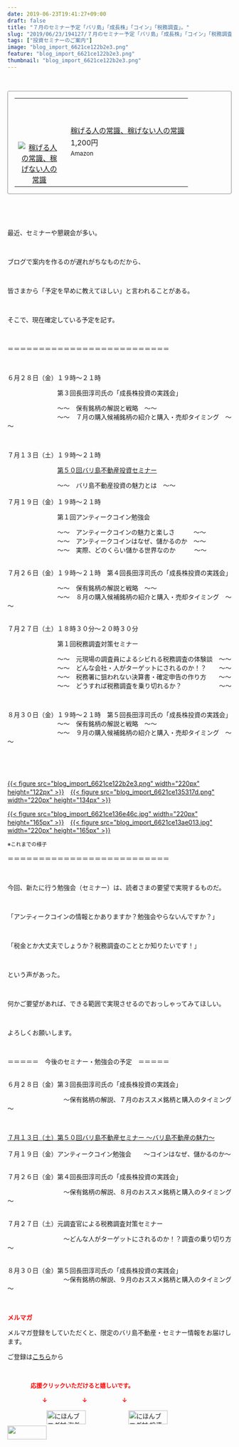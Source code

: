 ```yaml
---
date: 2019-06-23T19:41:27+09:00
draft: false
title: "７月のセミナー予定「バリ島」「成長株」「コイン」「税務調査」。"
slug: "2019/06/23/194127/７月のセミナー予定「バリ島」「成長株」「コイン」「税務調査」。"
tags: ["投資セミナーのご案内"]
image: "blog_import_6621ce122b2e3.png"
feature: "blog_import_6621ce122b2e3.png"
thumbnail: "blog_import_6621ce122b2e3.png"
---
```

<p> </p><div contenteditable="false" style="padding: 15px; border-radius: 4px; border: 1px dotted currentColor; border-image: none;"><table border="0" cellpadding="0" cellspacing="0" style="margin: 0px; table-layout: fixed;" width="100%">	<tbody width="100%">		<tr>			<td aligin="center" style="vertical-align: middle;" width="95"><span style="text-align: center; display: block;"><a alt0="AmebaAffiliate" alt1="稼げる人の常識、稼げない人の常識" alt2="Amazon" alt3="https://images-fe.ssl-images-amazon.com/images/I/51Ft8zEBpkL._SL160_.jpg" alt4="1" href="4802110227?SubscriptionId=AKIAJLD6FH2TADXIQKDQ&amp;tag=amebablog-a2371184-22&amp;linkCode=xm2&amp;camp=2025&amp;creative=165953&amp;creativeASIN=4802110227" target="_blank"><img alt="稼げる人の常識、稼げない人の常識" border="0" data-img="affiliate" src="data:image/svg+xml;charset=utf-8,%3Csvg%20xmlns%3D%22http%3A%2F%2Fwww.w3.org%2F2000%2Fsvg%22%20title%3D%22Placeholder%20for%20Images%22%20role%3D%22presentation%22%20viewBox%3D%220%200%201%201%22%20%2F%3E" style="margin: 0px; vertical-align: middle; max-width: 95px;" data-src="https://images-fe.ssl-images-amazon.com/images/I/51Ft8zEBpkL._SL160_.jpg"/><noscript><img alt="稼げる人の常識、稼げない人の常識" border="0" data-img="affiliate" src="https://images-fe.ssl-images-amazon.com/images/I/51Ft8zEBpkL._SL160_.jpg" style="margin: 0px; vertical-align: middle; max-width: 95px;"></noscript></a></span></td>			<td style="line-height: 1.5; padding-left: 15px; vertical-align: middle;"><a alt0="AmebaAffiliate" alt1="稼げる人の常識、稼げない人の常識" alt2="Amazon" alt3="https://images-fe.ssl-images-amazon.com/images/I/51Ft8zEBpkL._SL160_.jpg" alt4="1" href="4802110227?SubscriptionId=AKIAJLD6FH2TADXIQKDQ&amp;tag=amebablog-a2371184-22&amp;linkCode=xm2&amp;camp=2025&amp;creative=165953&amp;creativeASIN=4802110227" target="_blank">稼げる人の常識、稼げない人の常識</a>			<div style="padding: 3px 0px;">1,200円</div>			<div style="font-size: 0.83em;">Amazon</div></td>		</tr>	</tbody></table></div><p> </p><p> </p><p>最近、セミナーや懇親会が多い。</p><p> </p><p>ブログで案内を作るのが遅れがちなものだから、</p><p> </p><p>皆さまから「予定を早めに教えてほしい」と言われることがある。</p><p> </p><p>そこで、現在確定している予定を記す。</p><p> </p><p>＝＝＝＝＝＝＝＝＝＝＝＝＝＝＝＝＝＝＝＝＝＝＝＝＝＝</p><p> </p><p>６月２８日（金）１９時～２１時　</p><p>　　　　　　　　第３回長田淳司氏の「成長株投資の実践会」</p><p>　　　　　　　　～～　保有銘柄の解説と戦略　～～<br/>　　　　　　　　～～　７月の購入候補銘柄の紹介と購入・売却タイミング　～～</p><p> </p><p>７月１３日（土）１９時～２１時　</p><p>　　　　　　　　<a href="entry-12485162907.html#_=_" target="_blank">第５０回バリ島不動産投資セミナー</a></p><p>　　　　　　　　～～　バリ島不動産投資の魅力とは　～～<br/> <br/>７月１９日（金）１９時～２１時　</p><p>　　　　　　　　第１回アンティークコイン勉強会</p><p>　　　　　　　　～～　アンティークコインの魅力と楽しさ　　　～～<br/>　　　　　　　　～～　アンティークコインはなぜ、儲かるのか　～～<br/>　　　　　　　　～～　実際、どのくらい儲かる世界なのか　　　～～</p><p><br/>７月２６日（金）１９時～２１時　第４回長田淳司氏の「成長株投資の実践会」</p><p>　　　　　　　　～～　保有銘柄の解説と戦略　～～<br/>　　　　　　　　～～　８月の購入候補銘柄の紹介と購入・売却タイミング　～～</p><p><br/>７月２７日（土）１８時３０分～２０時３０分　</p><p>　　　　　　　　第１回税務調査対策セミナー</p><p>　　　　　　　　～～　元現場の調査員によるシビれる税務調査の体験談　～～<br/>　　　　　　　　～～　どんな会社・人がターゲットにされるのか！？　　～～<br/>　　　　　　　　～～　税務署に狙われない決算書・確定申告の作り方　　～～<br/>　　　　　　　　～～　どうすれば税務調査を乗り切れるか？　　　　　　～～</p><p> </p><p>８月３０日（金）１９時～２１時　第５回長田淳司氏の「成長株投資の実践会」<br/>　　　　　　　　～～　保有銘柄の解説と戦略　～～<br/>　　　　　　　　～～　９月の購入候補銘柄の紹介と購入・売却タイミング　～～</p><p> </p><p> </p><p><a href="blog_import_6621ce122b2e3.png">{{< figure src="blog_import_6621ce122b2e3.png" width="220px" height="122px" >}}</a>　<a href="blog_import_6621ce135317d.png">{{< figure src="blog_import_6621ce135317d.png" width="220px" height="134px" >}}</a></p><p><a href="blog_import_6621ce136e46c.jpg">{{< figure src="blog_import_6621ce136e46c.jpg" width="220px" height="165px" >}}</a>　<a href="blog_import_6621ce13ae013.jpg">{{< figure src="blog_import_6621ce13ae013.jpg" width="220px" height="165px" >}}</a></p><p><span style="font-size: 0.83em;">※これまでの様子</span></p><p>＝＝＝＝＝＝＝＝＝＝＝＝＝＝＝＝＝＝＝＝＝＝＝＝＝＝</p><p> </p><p>今回、新たに行う勉強会（セミナー）は、読者さまの要望で実現するものだ。</p><p> </p><p>「アンティークコインの情報とかありますか？勉強会やらないんですか？」</p><p> </p><p>「税金とか大丈夫でしょうか？税務調査のこととか知りたいです！」</p><p> </p><p>という声があった。</p><p> </p><p>何かご要望があれば、できる範囲で実現させるのでおっしゃってみてほしい。</p><p> </p><p>よろしくお願いします。</p><p> </p><p>＝＝＝＝＝　今後のセミナー・勉強会の予定　＝＝＝＝＝</p><p><br/>６月２８日（金）第３回長田淳司氏の「成長株投資の実践会」</p><p>　　　　　　　　　～保有銘柄の解説、７月のおススメ銘柄と購入のタイミング～</p><p> </p><p><a href="entry-12485162907.html#_=_" target="_blank">７月１３日（土）第５０回バリ島不動産セミナー ～バリ島不動産の魅力～</a><br/> <br/>７月１９日（金）アンティークコイン勉強会　　～コインはなぜ、儲かるのか～</p><p><br/>７月２６日（金）第４回長田淳司氏の「成長株投資の実践会」</p><p>　　　　　　　　　～保有銘柄の解説、８月のおススメ銘柄と購入のタイミング～</p><p><br/>７月２７日（土）元調査官による税務調査対策セミナー</p><p>　　　　　　　　　～どんな人がターゲットにされるのか！？調査の乗り切り方～<br/> </p><p>８月３０日（金）第５回長田淳司氏の「成長株投資の実践会」<br/>　　　　　　　　　～保有銘柄の解説、９月のおススメ銘柄と購入のタイミング～</p><p> </p><p><span style="font-weight: bold;"><span style="color: rgb(255, 0, 0);">メルマガ</span></span></p><p>メルマガ登録をしていただくと、限定のバリ島不動産・セミナー情報をお届けします。</p><p>ご登録は<a href="f9eeVI" target="_blank">こちら</a>から</p><p style="text-align: center;"> </p><p><font color="#ff0000" size="2"><strong>　　　　応援クリックいただけると嬉しいです。</strong></font></p><p><font color="#ff0000" size="2"><strong>　　　　　　↓　　　　　　↓　　　　　　↓</strong></font></p><p><a href="ranking.html?p_cid=01260127" id="&amp;blogmura_banner"><img alt="にほんブログ村 海外生活ブログ バリ島情報へ" border="0" height="31" src="data:image/svg+xml;charset=utf-8,%3Csvg%20xmlns%3D%22http%3A%2F%2Fwww.w3.org%2F2000%2Fsvg%22%20title%3D%22Placeholder%20for%20Images%22%20role%3D%22presentation%22%20viewBox%3D%220%200%2088%2031%22%20%2F%3E" width="88" data-src="//overseas.blogmura.com/bali/img/bali88_31.gif" style="aspect-ratio: auto 88 / 31;"/><noscript><img alt="にほんブログ村 海外生活ブログ バリ島情報へ" border="0" height="31" src="//overseas.blogmura.com/bali/img/bali88_31.gif" width="88"></noscript></a>  <a href="ranking.html?p_cid=01260127" id="&amp;blogmura_banner"><img alt="にほんブログ村 投資ブログ 不動産投資へ" border="0" height="31" src="data:image/svg+xml;charset=utf-8,%3Csvg%20xmlns%3D%22http%3A%2F%2Fwww.w3.org%2F2000%2Fsvg%22%20title%3D%22Placeholder%20for%20Images%22%20role%3D%22presentation%22%20viewBox%3D%220%200%2088%2031%22%20%2F%3E" width="88" data-src="//investment.blogmura.com/hudousantoushi/img/hudousantoushi88_31.gif" style="aspect-ratio: auto 88 / 31;"/><noscript><img alt="にほんブログ村 投資ブログ 不動産投資へ" border="0" height="31" src="//investment.blogmura.com/hudousantoushi/img/hudousantoushi88_31.gif" width="88"></noscript></a> <a href="link.php?1804582" title="人気ブログランキングへ"><img border="0" height="31" src="data:image/svg+xml;charset=utf-8,%3Csvg%20xmlns%3D%22http%3A%2F%2Fwww.w3.org%2F2000%2Fsvg%22%20title%3D%22Placeholder%20for%20Images%22%20role%3D%22presentation%22%20viewBox%3D%220%200%2088%2031%22%20%2F%3E" width="88" data-src="https://blog.with2.net/img/banner/banner_22.gif" style="aspect-ratio: auto 88 / 31;"/><noscript><img border="0" height="31" src="https://blog.with2.net/img/banner/banner_22.gif" width="88"></noscript></a></p>

